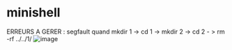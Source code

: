 # minishell

ERREURS A GERER :
segfault quand mkdir 1 -> cd 1 -> mkdir 2 -> cd 2 - > rm -rf ../../1/
![image](https://cdn.discordapp.com/attachments/856902451403423745/969592169881026610/unknown.png)
